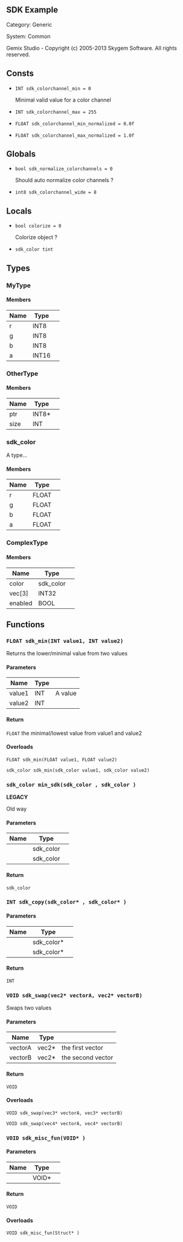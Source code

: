 SDK Example
-----------

Category: Generic

System: Common



Gemix Studio - Copyright (c) 2005-2013 Skygem Software. All rights reserved.
 

## Consts

 * `INT sdk_colorchannel_min = 0`
	
	Minimal valid value for a color channel
	
 * `INT sdk_colorchannel_max = 255`
 * `FLOAT sdk_colorchannel_min_normalized = 0.0f`
 * `FLOAT sdk_colorchannel_max_normalized = 1.0f`


## Globals

 * `bool sdk_normalize_colorchannels = 0`
	
	 Should auto normalize color channels ? 
	
 * `int8 sdk_colorchannel_wide = 8`


## Locals

 * `bool colorize = 0`
	
	 Colorize object ? 
	
 * `sdk_color tint`


## Types

### MyType

#### Members

| Name              | Type        |                                      |
|-------------------|-------------|--------------------------------------|
| r                 | INT8        |                                      |
| g                 | INT8        |                                      |
| b                 | INT8        |                                      |
| a                 | INT16       |                                      |

### OtherType

#### Members

| Name              | Type        |                                      |
|-------------------|-------------|--------------------------------------|
| ptr               | INT8*       |                                      |
| size              | INT         |                                      |

### sdk_color

 A type... 

#### Members

| Name              | Type        |                                      |
|-------------------|-------------|--------------------------------------|
| r                 | FLOAT       |                                      |
| g                 | FLOAT       |                                      |
| b                 | FLOAT       |                                      |
| a                 | FLOAT       |                                      |

### ComplexType

#### Members

| Name              | Type        |                                      |
|-------------------|-------------|--------------------------------------|
| color             | sdk_color   |                                      |
| vec[3]            | INT32       |                                      |
| enabled           | BOOL        |                                      |



## Functions

### `FLOAT sdk_min(INT value1, INT value2)`


Returns the lower/minimal value from two values



#### Parameters

| Name              | Type        |                                      |
|-------------------|-------------|--------------------------------------|
| value1            | INT         | A value                              |
| value2            | INT         |                                      |

#### Return

`FLOAT` the minimal/lowest value from value1 and value2

#### Overloads

```gemix
FLOAT sdk_min(FLOAT value1, FLOAT value2)
```
```gemix
sdk_color sdk_min(sdk_color value1, sdk_color value2)
```


### `sdk_color min_sdk(sdk_color , sdk_color )`

**LEGACY**

Old way

#### Parameters

| Name              | Type        |                                      |
|-------------------|-------------|--------------------------------------|
|                   | sdk_color   |                                      |
|                   | sdk_color   |                                      |

#### Return

`sdk_color`



### `INT sdk_copy(sdk_color* , sdk_color* )`

#### Parameters

| Name              | Type        |                                      |
|-------------------|-------------|--------------------------------------|
|                   | sdk_color*  |                                      |
|                   | sdk_color*  |                                      |

#### Return

`INT`



### `VOID sdk_swap(vec2* vectorA, vec2* vectorB)`


Swaps two values


#### Parameters

| Name              | Type        |                                      |
|-------------------|-------------|--------------------------------------|
| vectorA           | vec2*       | the first vector                     |
| vectorB           | vec2*       | the second vector                    |

#### Return

`VOID`

#### Overloads

```gemix
VOID sdk_swap(vec3* vectorA, vec3* vectorB)
```
```gemix
VOID sdk_swap(vec4* vectorA, vec4* vectorB)
```


### `VOID sdk_misc_fun(VOID* )`

#### Parameters

| Name              | Type        |                                      |
|-------------------|-------------|--------------------------------------|
|                   | VOID*       |                                      |

#### Return

`VOID`

#### Overloads

```gemix
VOID sdk_misc_fun(Struct* )
```


